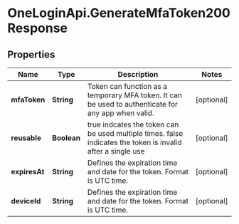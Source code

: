 # OneLoginApi.GenerateMfaToken200Response

## Properties

Name | Type | Description | Notes
------------ | ------------- | ------------- | -------------
**mfaToken** | **String** | Token can function as a temporary MFA token. It can be used to authenticate for any app when valid. | [optional] 
**reusable** | **Boolean** | true indcates the token can be used multiple times. false indicates the token is invalid after a single use | [optional] 
**expiresAt** | **String** | Defines the expiration time and date for the token. Format is UTC time. | [optional] 
**deviceId** | **String** | Defines the expiration time and date for the token. Format is UTC time. | [optional] 


